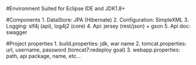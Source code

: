 #Environment
Suited for Eclipse IDE and JDK1.8+

#Components
	1. DataStore: JPA (Hibernate)
	2. Configuration: SimpleXML
	3. Logging: slf4j (api), log4j2 (core)
	4. Api: jersey (rest/json) + gson
	5. Api doc: swagger

#Project properties
	1. build.properties: jdk, war name
	2. tomcat.properties: url, username, password (tomcat7:redeploy goal)
	3. webapp.properties: path, api package, name, etc...